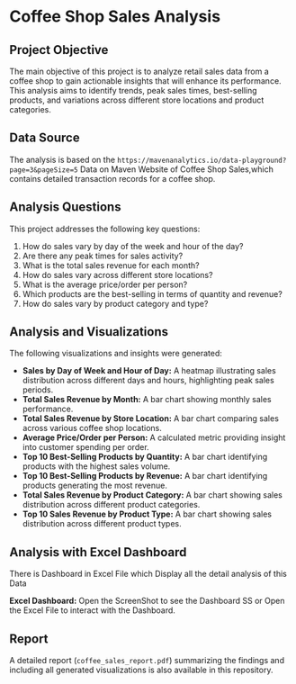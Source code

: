 # Coffee Shop Sales Analysis

## Project Objective

The main objective of this project is to analyze retail sales data from a coffee shop to gain actionable insights that will enhance its performance. 
This analysis aims to identify trends, peak sales times, best-selling products, and variations across different store locations and product categories.

## Data Source

The analysis is based on the `https://mavenanalytics.io/data-playground?page=3&pageSize=5` Data on Maven Website of Coffee Shop Sales,which contains detailed transaction records for a coffee shop.

## Analysis Questions

This project addresses the following key questions:

1.  How do sales vary by day of the week and hour of the day?
2.  Are there any peak times for sales activity?
3.  What is the total sales revenue for each month?
4.  How do sales vary across different store locations?
5.  What is the average price/order per person?
6.  Which products are the best-selling in terms of quantity and revenue?
7.  How do sales vary by product category and type?

## Analysis and Visualizations

The following visualizations and insights were generated:

*   **Sales by Day of Week and Hour of Day:** A heatmap illustrating sales distribution across different days and hours, highlighting peak sales periods.
*   **Total Sales Revenue by Month:** A bar chart showing monthly sales performance.
*   **Total Sales Revenue by Store Location:** A bar chart comparing sales across various coffee shop locations.
*   **Average Price/Order per Person:** A calculated metric providing insight into customer spending per order.
*   **Top 10 Best-Selling Products by Quantity:** A bar chart identifying products with the highest sales volume.
*   **Top 10 Best-Selling Products by Revenue:** A bar chart identifying products generating the most revenue.
*   **Total Sales Revenue by Product Category:** A bar chart showing sales distribution across different product categories.
*   **Top 10 Sales Revenue by Product Type:** A bar chart showing sales distribution across different product types.

## Analysis with Excel Dashboard

There is Dashboard in Excel File which Display all the detail analysis of this Data

  **Excel Dashboard:** Open the ScreenShot to see the Dashboard SS or Open the Excel File to interact with the Dashboard.
## Report

A detailed report (`coffee_sales_report.pdf`) summarizing the findings and including all generated visualizations is also available in this repository.


